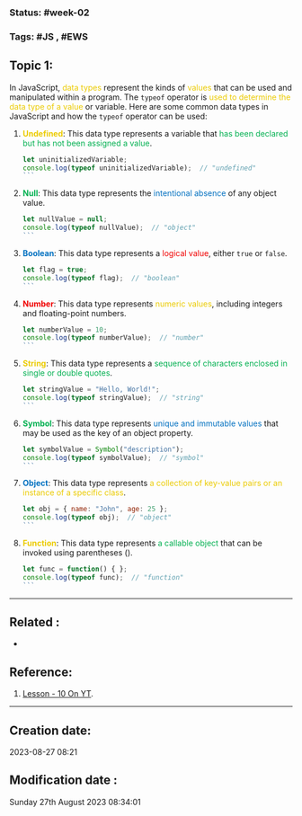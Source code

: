 
### Status: #week-02

### Tags: #JS ,  #EWS 

## Topic 1: 

In JavaScript, <span style="color:#ebcb00">data types</span> represent the kinds of <span style="color:#ebcb00">values</span> that can be used and manipulated within a program. The `typeof` operator is <span style="color:#ebcb00">used to determine the data type of a value</span> or variable. Here are some common data types in JavaScript and how the `typeof` operator can be used:

1. **<span style="color:#ebcb00">Undefined</span>**: This data type represents a variable that<span style="color:#00b050"> has been declared but has not been assigned a value</span>.

   ````javascript
   let uninitializedVariable;
   console.log(typeof uninitializedVariable);  // "undefined"
   ```

   ````

1. **<span style="color:#00b050">Null</span>**: This data type represents the <span style="color:#0070c0">intentional absence</span> of any object value.

   ````javascript
   let nullValue = null;
   console.log(typeof nullValue);  // "object"
   ```

   ````

1. **<span style="color:#0070c0">Boolean</span>**: This data type represents a <span style="color:#f00000">logical value</span>, either `true` or `false`.

   ````javascript
   let flag = true;
   console.log(typeof flag);  // "boolean"
   ```

   ````

1. **<span style="color:#f00000">Number</span>**: This data type represents <span style="color:#ebcb00">numeric values</span>, including integers and floating-point numbers.

   ````javascript
   let numberValue = 10;
   console.log(typeof numberValue);  // "number"
   ```

   ````

1. **<span style="color:#ebcb00">String</span>**: This data type represents a <span style="color:#00b050">sequence of characters enclosed in single or double quotes</span>.

   ````javascript
   let stringValue = "Hello, World!";
   console.log(typeof stringValue);  // "string"
   ```

   ````

1. **<span style="color:#00b050">Symbol</span>**: This data type represents <span style="color:#0070c0">unique and immutable values</span> that may be used as the key of an object property.

   ````javascript
   let symbolValue = Symbol("description");
   console.log(typeof symbolValue);  // "symbol"
   ```

   ````

1. **<span style="color:#0070c0">Object</span>**: This data type represents <span style="color:#ebcb00">a collection of key-value pairs or an instance of a specific class</span>.

   ````javascript
   let obj = { name: "John", age: 25 };
   console.log(typeof obj);  // "object"
   ```

   ````

1. **<span style="color:#ebcb00">Function</span>**: This data type represents<span style="color:#00b050"> a callable object</span> that can be invoked using parentheses ().

   ````javascript
   let func = function() { };
   console.log(typeof func);  // "function"
   ```

   ````




______________________________________________________________________


## Related : 

- 

## Reference: 

1.  [Lesson - 10 On YT](https://www.youtube.com/watch?v=WaMYDuohE1A&list=PLDoPjvoNmBAx3kiplQR_oeDqLDBUDYwVv&index=10&t=3s).


---

  ## Creation date: 
  
  2023-08-27 08:21 
  
  
   ## Modification date :
   
   Sunday 27th August 2023 08:34:01